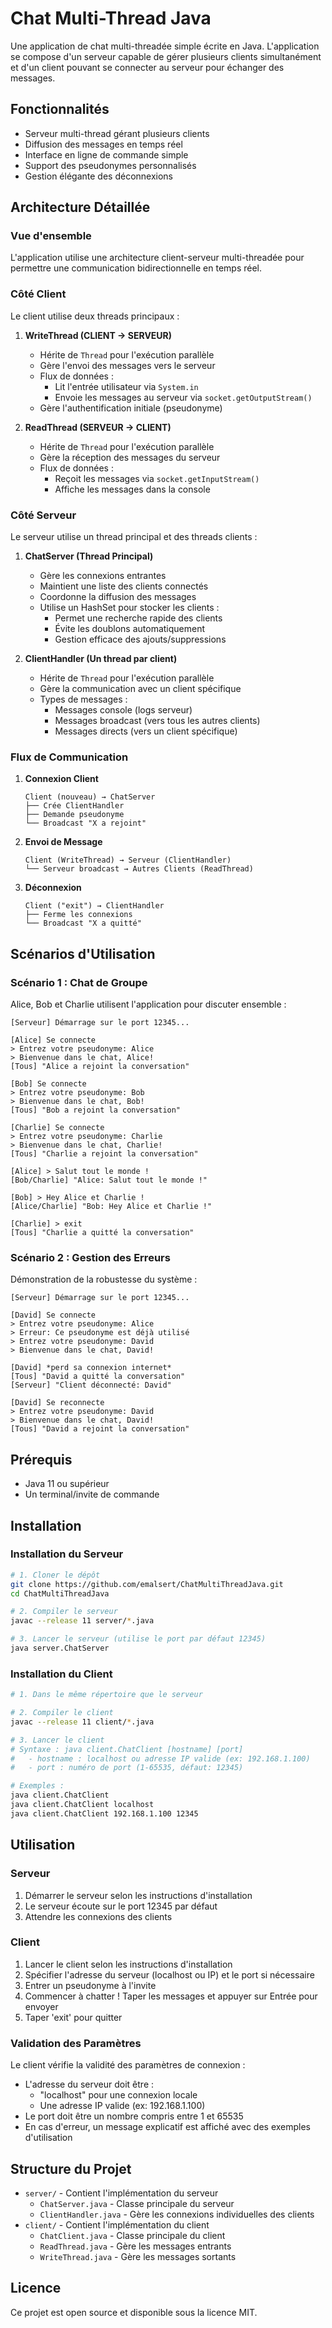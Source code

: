 # Chat Multi-Thread Java

Une application de chat multi-threadée simple écrite en Java. L'application se compose d'un serveur capable de gérer plusieurs clients simultanément et d'un client pouvant se connecter au serveur pour échanger des messages.

## Fonctionnalités

- Serveur multi-thread gérant plusieurs clients
- Diffusion des messages en temps réel
- Interface en ligne de commande simple
- Support des pseudonymes personnalisés
- Gestion élégante des déconnexions

## Architecture Détaillée

### Vue d'ensemble

L'application utilise une architecture client-serveur multi-threadée pour permettre une communication bidirectionnelle en temps réel.

### Côté Client

Le client utilise deux threads principaux :

1. **WriteThread (CLIENT → SERVEUR)**
   - Hérite de `Thread` pour l'exécution parallèle
   - Gère l'envoi des messages vers le serveur
   - Flux de données :
     * Lit l'entrée utilisateur via `System.in`
     * Envoie les messages au serveur via `socket.getOutputStream()`
   - Gère l'authentification initiale (pseudonyme)

2. **ReadThread (SERVEUR → CLIENT)**
   - Hérite de `Thread` pour l'exécution parallèle
   - Gère la réception des messages du serveur
   - Flux de données :
     * Reçoit les messages via `socket.getInputStream()`
     * Affiche les messages dans la console

### Côté Serveur

Le serveur utilise un thread principal et des threads clients :

1. **ChatServer (Thread Principal)**
   - Gère les connexions entrantes
   - Maintient une liste des clients connectés
   - Coordonne la diffusion des messages
   - Utilise un HashSet pour stocker les clients :
     * Permet une recherche rapide des clients
     * Évite les doublons automatiquement
     * Gestion efficace des ajouts/suppressions

2. **ClientHandler (Un thread par client)**
   - Hérite de `Thread` pour l'exécution parallèle
   - Gère la communication avec un client spécifique
   - Types de messages :
     * Messages console (logs serveur)
     * Messages broadcast (vers tous les autres clients)
     * Messages directs (vers un client spécifique)

### Flux de Communication

1. **Connexion Client**
   ```
   Client (nouveau) → ChatServer
   ├── Crée ClientHandler
   ├── Demande pseudonyme
   └── Broadcast "X a rejoint"
   ```

2. **Envoi de Message**
   ```
   Client (WriteThread) → Serveur (ClientHandler)
   └── Serveur broadcast → Autres Clients (ReadThread)
   ```

3. **Déconnexion**
   ```
   Client ("exit") → ClientHandler
   ├── Ferme les connexions
   └── Broadcast "X a quitté"
   ```

## Scénarios d'Utilisation

### Scénario 1 : Chat de Groupe
Alice, Bob et Charlie utilisent l'application pour discuter ensemble :

```
[Serveur] Démarrage sur le port 12345...

[Alice] Se connecte
> Entrez votre pseudonyme: Alice
> Bienvenue dans le chat, Alice!
[Tous] "Alice a rejoint la conversation"

[Bob] Se connecte
> Entrez votre pseudonyme: Bob
> Bienvenue dans le chat, Bob!
[Tous] "Bob a rejoint la conversation"

[Charlie] Se connecte
> Entrez votre pseudonyme: Charlie
> Bienvenue dans le chat, Charlie!
[Tous] "Charlie a rejoint la conversation"

[Alice] > Salut tout le monde !
[Bob/Charlie] "Alice: Salut tout le monde !"

[Bob] > Hey Alice et Charlie !
[Alice/Charlie] "Bob: Hey Alice et Charlie !"

[Charlie] > exit
[Tous] "Charlie a quitté la conversation"
```

### Scénario 2 : Gestion des Erreurs
Démonstration de la robustesse du système :

```
[Serveur] Démarrage sur le port 12345...

[David] Se connecte
> Entrez votre pseudonyme: Alice
> Erreur: Ce pseudonyme est déjà utilisé
> Entrez votre pseudonyme: David
> Bienvenue dans le chat, David!

[David] *perd sa connexion internet*
[Tous] "David a quitté la conversation"
[Serveur] "Client déconnecté: David"

[David] Se reconnecte
> Entrez votre pseudonyme: David
> Bienvenue dans le chat, David!
[Tous] "David a rejoint la conversation"
```

## Prérequis

- Java 11 ou supérieur
- Un terminal/invite de commande

## Installation

### Installation du Serveur

```bash
# 1. Cloner le dépôt
git clone https://github.com/emalsert/ChatMultiThreadJava.git
cd ChatMultiThreadJava

# 2. Compiler le serveur
javac --release 11 server/*.java

# 3. Lancer le serveur (utilise le port par défaut 12345)
java server.ChatServer
```

### Installation du Client

```bash
# 1. Dans le même répertoire que le serveur

# 2. Compiler le client
javac --release 11 client/*.java

# 3. Lancer le client
# Syntaxe : java client.ChatClient [hostname] [port]
#   - hostname : localhost ou adresse IP valide (ex: 192.168.1.100)
#   - port : numéro de port (1-65535, défaut: 12345)

# Exemples :
java client.ChatClient
java client.ChatClient localhost
java client.ChatClient 192.168.1.100 12345
```

## Utilisation

### Serveur

1. Démarrer le serveur selon les instructions d'installation
2. Le serveur écoute sur le port 12345 par défaut
3. Attendre les connexions des clients

### Client

1. Lancer le client selon les instructions d'installation
2. Spécifier l'adresse du serveur (localhost ou IP) et le port si nécessaire
3. Entrer un pseudonyme à l'invite
4. Commencer à chatter ! Taper les messages et appuyer sur Entrée pour envoyer
5. Taper 'exit' pour quitter

### Validation des Paramètres

Le client vérifie la validité des paramètres de connexion :
- L'adresse du serveur doit être :
  * "localhost" pour une connexion locale
  * Une adresse IP valide (ex: 192.168.1.100)
- Le port doit être un nombre compris entre 1 et 65535
- En cas d'erreur, un message explicatif est affiché avec des exemples d'utilisation

## Structure du Projet

- `server/` - Contient l'implémentation du serveur
  - `ChatServer.java` - Classe principale du serveur
  - `ClientHandler.java` - Gère les connexions individuelles des clients
- `client/` - Contient l'implémentation du client
  - `ChatClient.java` - Classe principale du client
  - `ReadThread.java` - Gère les messages entrants
  - `WriteThread.java` - Gère les messages sortants

## Licence

Ce projet est open source et disponible sous la licence MIT. 